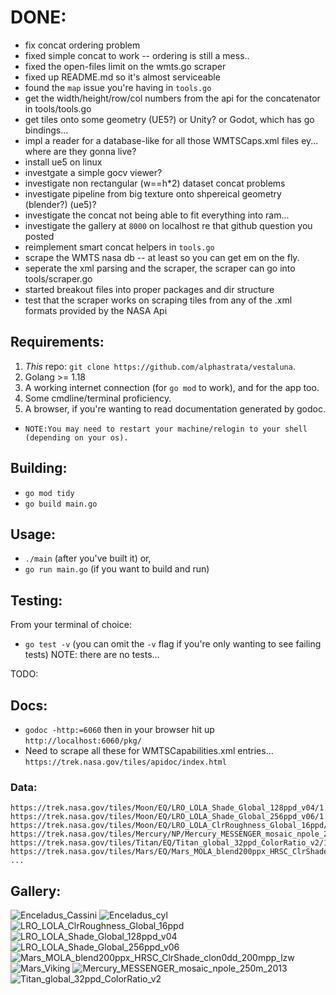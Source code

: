 <div id="top"></div>
<!--
*** Thanks for checking out the Best-README-Template. If you have a suggestion
*** that would make this better, please fork the repo and create a pull request
*** or simply open an issue with the tag "enhancement".
*** Don't forget to give the project a star!
*** Thanks again! Now go create something AMAZING! :D
-->



# DONE:
- fix concat ordering problem
- fixed simple concat to work -- ordering is still a mess..
- fixed the open-files limit on the wmts.go scraper
- fixed up README.md so it's almost serviceable
- found the `map` issue you're having in `tools.go`
- get the width/height/row/col numbers from the api for the concatenator in tools/tools.go
- get tiles onto some geometry (UE5?) or Unity? or Godot, which has go bindings...
- impl a reader for a database-like for all those WMTSCaps.xml files ey... where are they gonna live?
- install ue5 on linux
- investgate a simple gocv viewer?
- investigate non rectangular (w==h*2) dataset concat problems
- investigate pipeline from big texture onto shpereical geometry (blender?) (ue5)?
- investigate the concat not being able to fit everything into ram...
- investigate the gallery at `8000` on localhost re that github question you posted
- reimplement smart concat helpers in `tools.go`
- scrape the WMTS nasa db -- at least so you can get em on the fly.
- seperate the xml parsing and the scraper, the scraper can go into tools/scraper.go
- started breakout files into proper packages and dir structure
- test that the scraper works on scraping tiles from any of the .xml formats provided by the NASA Api

<!-- GETTING STARTED -->
## Requirements:

1. _This_ repo: `git clone https://github.com/alphastrata/vestaluna`.
2. Golang >= 1.18
3. A working internet connection (for `go mod` to work), and for the app too.
4. Some cmdline/terminal proficiency.
5. A browser, if you're wanting to read documentation generated by godoc.

- `NOTE:You may need to restart your machine/relogin to your shell (depending on your os). `

## Building:

- `go mod tidy`
- `go build main.go`

## Usage:

- `./main` (after you've built it) or,
- `go run main.go` (if you want to build and run)

## Testing:
From your terminal of choice:

- `go test -v` (you can omit the `-v` flag if you're only wanting to see failing tests)
NOTE: there are no tests...

TODO:
## Docs:
- `godoc -http:=6060` then in your browser hit up `http://localhost:6060/pkg/`
- Need to scrape all these for WMTSCapabilities.xml entries... `https://trek.nasa.gov/tiles/apidoc/index.html`

### Data:
```
https://trek.nasa.gov/tiles/Moon/EQ/LRO_LOLA_Shade_Global_128ppd_v04/1.0.0/WMTSCapabilities.xml
https://trek.nasa.gov/tiles/Moon/EQ/LRO_LOLA_Shade_Global_256ppd_v06/1.0.0/WMTSCapabilities.xml
https://trek.nasa.gov/tiles/Moon/EQ/LRO_LOLA_ClrRoughness_Global_16ppd/1.0.0/WMTSCapabilities.xml
https://trek.nasa.gov/tiles/Mercury/NP/Mercury_MESSENGER_mosaic_npole_250m_2013/1.0.0/WMTSCapabilities.xml
https://trek.nasa.gov/tiles/Titan/EQ/Titan_global_32ppd_ColorRatio_v2/1.0.0/WMTSCapabilities.xml
https://trek.nasa.gov/tiles/Mars/EQ/Mars_MOLA_blend200ppx_HRSC_ClrShade_clon0dd_200mpp_lzw/1.0.0/WMTSCapabilities.xml
...
```

## Gallery:
![Enceladus_Cassini](https://github.com/alphastrata/vestaluna/tree/dev/assets/previews/0_Enceladus_Cassini_ISS_Global_Mosaic_100m_HPF.jpg)
![Enceladus_cyl](https://github.com/alphastrata/vestaluna/tree/dev/assets/previews/0_Enceladus_cyl-KH.jpg)
![LRO_LOLA_ClrRoughness_Global_16ppd](https://github.com/alphastrata/vestaluna/tree/dev/assets/previews/0_LRO_LOLA_ClrRoughness_Global_16ppd.jpg)
![LRO_LOLA_Shade_Global_128ppd_v04](https://github.com/alphastrata/vestaluna/tree/dev/assets/previews/0_LRO_LOLA_Shade_Global_128ppd_v04.jpg)
![LRO_LOLA_Shade_Global_256ppd_v06](https://github.com/alphastrata/vestaluna/tree/dev/assets/previews/0_LRO_LOLA_Shade_Global_256ppd_v06.jpg)
![Mars_MOLA_blend200ppx_HRSC_ClrShade_clon0dd_200mpp_lzw](https://github.com/alphastrata/vestaluna/tree/dev/assets/previews/0_Mars_MOLA_blend200ppx_HRSC_ClrShade_clon0dd_200mpp_lzw.jpg)
![Mars_Viking](https://github.com/alphastrata/vestaluna/tree/dev/assets/previews/0_Mars_Viking_MDIM21_ClrMosaic_global_232m.jpg)
![Mercury_MESSENGER_mosaic_npole_250m_2013](https://github.com/alphastrata/vestaluna/tree/dev/assets/previews/0_Mercury_MESSENGER_mosaic_npole_250m_2013.jpg)
![Titan_global_32ppd_ColorRatio_v2](https://github.com/alphastrata/vestaluna/tree/dev/assets/previews/0_Titan_global_32ppd_ColorRatio_v2.jpg)
